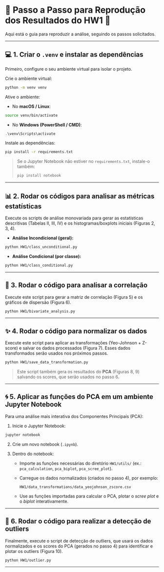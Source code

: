 # 🚀 Passo a Passo para Reprodução dos Resultados do HW1 🚀

Aqui está o guia para reproduzir a análise, seguindo os passos solicitados.

---

## 💻 1. Criar o `.venv` e instalar as dependências

Primeiro, configure o seu ambiente virtual para isolar o projeto.

Crie o ambiente virtual:

```bash
python -m venv venv
```

Ative o ambiente:

* No **macOS / Linux**:

```bash
source venv/bin/activate
```

* No **Windows (PowerShell / CMD)**:

```powershell
.\venv\Scripts\activate
```

Instale as dependências:

```bash
pip install -r requirements.txt
```

> Se o Jupyter Notebook não estiver no `requirements.txt`, instale-o também:
>
> ```bash
> pip install notebook
> ```

---

## 📊 2. Rodar os códigos para analisar as métricas estatísticas

Execute os scripts de análise monovariada para gerar as estatísticas descritivas (Tabelas II, III, IV) e os histogramas/boxplots iniciais (Figuras 2, 3, 4).

* **Análise Incondicional (geral):**

```bash
python HW1/class_unconditional.py
```

* **Análise Condicional (por classe):**

```bash
python HW1/class_conditional.py
```

---

## 🔗 3. Rodar o código para analisar a correlação

Execute este script para gerar a matriz de correlação (Figura 5) e os gráficos de dispersão (Figura 6).

```bash
python HW1/bivariate_analysis.py
```

---

## ✨ 4. Rodar o código para normalizar os dados

Execute este script para aplicar as transformações (Yeo-Johnson + Z-score) e salvar os dados processados (Figura 7). Esses dados transformados serão usados nos próximos passos.

```bash
python HW1/save_data_transformation.py
```

> Este script também gera os resultados do **PCA** (Figuras 8, 9) salvando os scores, que serão usados no passo 6.

---

## 🌀 5. Aplicar as funções do PCA em um ambiente Jupyter Notebook

Para uma análise mais interativa dos Componentes Principais (PCA):

1. Inicie o Jupyter Notebook:

```bash
jupyter notebook
```

2. Crie um novo notebook (`.ipynb`).

3. Dentro do notebook:

   * Importe as funções necessárias do diretório `HW1/utils/` (ex.: `pca_calculation`, `pca_biplot`, `pca_scree_plot`).
   * Carregue os dados normalizados (criados no passo 4), por exemplo:

     ```
     HW1/data_transformations/data_yeojohnson_zscore.csv
     ```
   * Use as funções importadas para calcular o PCA, plotar o *scree plot* e o *biplot* interativamente.

---

## 🎯 6. Rodar o código para realizar a detecção de outliers

Finalmente, execute o script de detecção de outliers, que usará os dados normalizados e os scores do PCA (gerados no passo 4) para identificar e plotar os outliers (Figura 10).

```bash
python HW1/outlier.py
```

---


